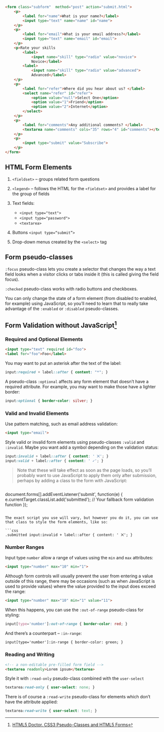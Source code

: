 ```html
<form class="subform"  method="post" action="submit.html">
	<p>
		<label for="name">What is your name?</label>
		<input type="text" name="name" id="name">
	</p>
	<p>
		<label for="email">What is your email address?</label>
		<input type="text" name="email" id="email">
	</p>
	<p>Rate your skills
		<label>
			<input name="skill" type="radio" value="novice">
			Novice</label>
		<label>
			<input name="skill" type="radio" value="advanced">
			Advanced</label>
	</p>
	<p>
		<label for="refer">Where did you hear about us? </label>
		<select name="refer" id="refer">
			<option value="null">Select One</option>
			<option value="1">Friend</option>
			<option value="2">Internet</option>
		</select>
	</p>
	<p>
		<label for="comments">Any additional comments? </label>
		<textarea name="comments" cols="35" rows="4" id="comments"></textarea>
	</p>
	<p>
		<input type="submit" value="Subscribe">
	</p>
</form>
```

## HTML Form Elements

1. `<fieldset>` – groups related form questions 
2. `<legend>` – follows the HTML for the `<fieldset>` and provides a label for the group of fields
3. Text fields:
	- `<input type="text">`
	- `<input type="password">`
	- `<textarea>`

4. Buttons `<input type=“submit”>`
5. Drop-down menus created by the `<select>` tag


## Form pseudo-classes
`:focus` pseudo-class lets you create a selector that changes the way a text field looks when a visitor clicks or tabs inside it (this is called giving the field focus).

`:checked` pseudo-class works with radio buttons and checkboxes.

You can only change the state of a form element (from disabled to enabled, for example) using JavaScript, so you’ll need to learn that to really take advantage of the `:enabled` or `:disabled` pseudo-classes.


## Form Validation without JavaScript[^form validation]

[^form validation]: [HTML5 Doctor. CSS3 Pseudo-Classes and HTML5 Forms](http://html5doctor.com/css3-pseudo-classes-and-html5-forms/)

### Required and Optional Elements

```html
<input type="text" required id="foo">
<label for="foo">Foo</label>
```

You may want to put an asterisk after the text of the label:

```css
input:required + label::after { content: "*"; }
```

A pseudo-class `:optional` affects any form element that doesn’t have a required attribute. For example, you may want to make those have a lighter border:

```css
input:optional { border-color: silver; }
```

### Valid and Invalid Elements

Use pattern matching, such as email address validation:

```html
<input type="email">
```

Style valid or invalid form elements using pseudo-classes `:valid` and `:invalid`. Maybe you want add a symbol depending on the validation status:

```css
input:invalid + label::after { content: ' ⨉'; }
input:valid + label::after { content: ' ✓'; }
```

> Note that these will take effect as soon as the page loads, so you’ll probably want to use JavaScript to apply them only after submission, perhaps by adding a class to the form with JavaScript:

>```js
document.forms[].addEventListener('submit', function(e) {
  e.currentTarget.classList.add('submitted');
  // Your fallback form validation function
});
```

The exact script you use will vary, but however you do it, you can use that class to style the form elements, like so:

```css
.submitted input:invalid + label::after { content: ' ⨉'; }
```


### Number Ranges

Input type `number` allow a range of values using the `min` and `max` attributes:

```html
<input type="number" max="10" min="1">
```

Although form controls will usually prevent the user from entering a value outside of this range, there may be occasions (such as when JavaScript is used to provide values) where the value provided to the input does exceed the range:

```html
<input type="number" max="10" min="1" value="11">
```

When this happens, you can use the `:out-of-range` pseudo-class for styling:

```css
input[type='number']:out-of-range { border-color: red; }
```

And there’s a counterpart – `:in-range`:

```html
input[type='number']:in-range { border-color: green; }
```


### Reading and Writing

```html
<!-- a non-editable pre-filled form field -->
<textarea readonly>Lorem ipsum</textarea>
```

Style it with `:read-only` pseudo-class combined with the `user-select`

```css
textarea:read-only { user-select: none; }
```

There is of course a `:read-write` pseudo-class for elements which don’t have the attribute applied:

```css
textarea:read-write { user-select: text; }
```